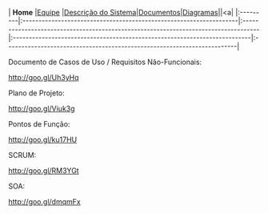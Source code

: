 | **Home** |<a href='http://code.google.com/p/dizae-app/wiki/Equipe'>Equipe</a> |<a href='http://code.google.com/p/dizae-app/wiki/Descricao'>Descrição do Sistema</a>|<a href='http://code.google.com/p/dizae-app/wiki/Documentos'>Documentos</a>|<a href='http://code.google.com/p/dizae-app/wiki/Diagramas'>Diagramas</a>||<a|
|:---------|:-------------------------------------------------------------------|:-----------------------------------------------------------------------------------|:--------------------------------------------------------------------------|:------------------------------------------------------------------------|



Documento de Casos de Uso / Requisitos Não-Funcionais:

http://goo.gl/Uh3yHq


Plano de Projeto:

http://goo.gl/Viuk3g


Pontos de Função:

http://goo.gl/ku17HU


SCRUM:

http://goo.gl/RM3YGt


SOA:

http://goo.gl/dmqmFx